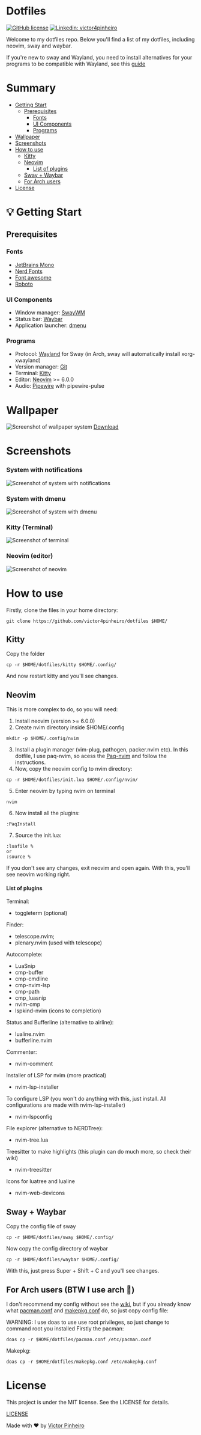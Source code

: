 # Dotfiles
[![GitHub license](https://img.shields.io/github/license/victor4pinheiro/dotfiles?style=for-the-badge)](https://github.com/victor4pinheiro/dotfiles/blob/main/LICENSE)
[![Linkedin: victor4pinheiro](https://img.shields.io/badge/-victor4pinheiro-blue?style=for-the-badge&logo=Linkedin&logoColor=white&link=https://www.linkedin.com/in/victor-4-pinheiro)](https://www.linkedin.com/in/victor-4-pinheiro)

Welcome to my dotfiles repo. Below you'll find  a list of my dotfiles, including neovim, sway and waybar.

If you're new to sway and Wayland, you need to install alternatives for your programs to be compatible with Wayland, see this [guide](https://github.com/swaywm/sway/wiki/i3-Migration-Guide#common-x11-apps-used-on-i3-with-wayland-alternatives)

# Summary
* [Getting Start](#start)
  * [Prerequisites](#prerequisites)
    * [Fonts](#fonts)
    * [UI Components](#ui)
    * [Programs](#programs)
* [Wallpaper](#wallpaper)
* [Screenshots](#screenshot)
* [How to use](#how-to-use)
  * [Kitty](#kitty)
  * [Neovim](#neovim)
    * [List of plugins](#list-of-plugins)
  * [Sway + Waybar](#sway)
  * [For Arch users](#arch-users)
* [License](#license)

<a name="start"></a>
# :bulb: Getting Start

<a name="prerequisites"></a>
## Prerequisites

<a name="fonts"></a>
### Fonts

* [JetBrains Mono](https://git-scm.com/)
* [Nerd Fonts](https://github.com/ryanoasis/nerd-fonts)
* [Font awesome](https://fontawesome.com/)
* [Roboto](https://fonts.google.com/specimen/Roboto)

<a name="ui"></a>
### UI Components

* Window manager: [SwayWM](https://swaywm.org/)
* Status bar: [Waybar](https://github.com/Alexays/Waybar)
* Application launcher: [dmenu](https://tools.suckless.org/dmenu/)

<a name="programs"></a>
### Programs

* Protocol: [Wayland](https://wayland.freedesktop.org/) for Sway (in Arch, sway will automatically install xorg-xwayland)
* Version manager: [Git](https://git-scm.com/)
* Terminal: [Kitty](https://sw.kovidgoyal.net/kitty/)
* Editor: [Neovim](https://neovim.io/) >= 6.0.0
* Audio: [Pipewire](https://pipewire.org/) with pipewire-pulse

<a name="wallpaper"></a>
# Wallpaper

![Screenshot of wallpaper system](/images/clear.png)
<a href="https://wallhaven.cc/w/wq1wlr">Download</a>

<a name="screenshot"></a>
# Screenshots

<h3>System with notifications</h3>

![Screenshot of system with notifications](/images/notifications.png)

<h3>System with dmenu</h3>

![Screenshot of system with dmenu](/images/dmenu.png)

<h3>Kitty (Terminal)</h3>

![Screenshot of terminal](/images/terminal.png)

<h3>Neovim (editor)</h3>

![Screenshot of neovim](/images/nvim.png)

<a name="how-to-use"></a>
# How to use

Firstly, clone the files in your home directory:
```
git clone https://github.com/victor4pinheiro/dotfiles $HOME/
```

<a name="kitty"></a>
## Kitty

Copy the folder
```
cp -r $HOME/dotfiles/kitty $HOME/.config/
```
And now restart kitty and you'll see changes.

<a name="neovim"></a>
## Neovim

This is more complex to do, so you will need:
1. Install neovim (version >= 6.0.0)
2. Create nvim directory inside $HOME/.config
```
mkdir -p $HOME/.config/nvim
```
3. Install a plugin manager (vim-plug, pathogen, packer.nvim etc). In this dotfile, I use paq-nvim, so acess the [Paq-nvim](https://github.com/savq/paq-nvim) and follow the instructions.
4. Now, copy the neovim config to nvim directory:
```
cp -r $HOME/dotfiles/init.lua $HOME/.config/nvim/
```
5. Enter neovim by typing nvim on terminal
```
nvim
```
6. Now install all the plugins:
```
:PaqInstall
```
7. Source the init.lua:
```
:luafile %
or
:source %
```
If you don't see any changes, exit neovim and open again. With this, you'll see neovim working right.

<a name="list-of-plugins"></a>
#### List of plugins

Terminal:

* toggleterm (optional)

Finder:

* telescope.nvim;
* plenary.nvim (used with telescope)

Autocomplete:

* LuaSnip
* cmp-buffer
* cmp-cmdline
* cmp-nvim-lsp
* cmp-path
* cmp_luasnip
* nvim-cmp
* lspkind-nvim (icons to completion)

Status and Bufferline (alternative to airline):

* lualine.nvim
* bufferline.nvim

Commenter:

* nvim-comment

Installer of LSP for nvim (more practical)

* nvim-lsp-installer

To configure LSP (you won't do anything with this, just install. All configurations are made with nvim-lsp-installer)

* nvim-lspconfig

File explorer (alternative to NERDTree):

* nvim-tree.lua

Treesitter to make highlights (this plugin can do much more, so check their wiki)

* nvim-treesitter

Icons for luatree and lualine

* nvim-web-devicons

<a name="sway"></a>
## Sway + Waybar

Copy the config file of sway
```
cp -r $HOME/dotfiles/sway $HOME/.config/
```
Now copy the config directory of waybar
```
cp -r $HOME/dotfiles/waybar $HOME/.config/
```
With this, just press Super + Shift + C and you'll see changes.

<a name="arch-users"></a>
## For Arch users (BTW I use arch :rofl:)

I don't recommend my config without see the [wiki](https://wiki.archlinux.org/), but if you already know what [pacman.conf](https://wiki.archlinux.org/title/pacman) and [makepkg.conf](https://wiki.archlinux.org/title/makepkg) do, so just copy config file:

WARNING: I use doas to use use root privileges, so just change to command root you installed
Firstly the pacman:
```
doas cp -r $HOME/dotfiles/pacman.conf /etc/pacman.conf
```
Makepkg:
```
doas cp -r $HOME/dotfiles/makepkg.conf /etc/makepkg.conf
```
<a name="license"></a>
# License

This project is under the MIT license. See the LICENSE for details.

[LICENSE](LICENSE)

Made with ♥ by [Victor Pinheiro](https://www.linkedin.com/in/victor-4-pinheiro/)
